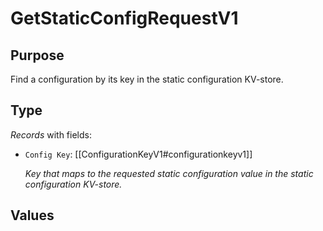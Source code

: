 # GetStaticConfigRequestV1

## Purpose

<!-- --8<-- [start:purpose] -->
Find a configuration by its key in the static configuration KV-store. 
<!-- --8<-- [end:purpose] -->

## Type

<!-- --8<-- [start:type] -->
<div class="type">

*Records* with fields:
- `Config Key`: [[ConfigurationKeyV1#configurationkeyv1]]

  *Key that maps to the requested static configuration value in the static configuration KV-store.*

</div>
<!-- --8<-- [end:type] -->

## Values

